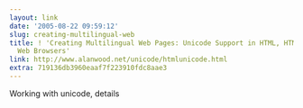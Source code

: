 ```yaml
---
layout: link
date: '2005-08-22 09:59:12'
slug: creating-multilingual-web
title: ! 'Creating Multilingual Web Pages: Unicode Support in HTML, HTML Editors and
  Web Browsers'
link: http://www.alanwood.net/unicode/htmlunicode.html
extra: 719136db3960eaaf7f223910fdc8aae3
---
```


Working with unicode, details